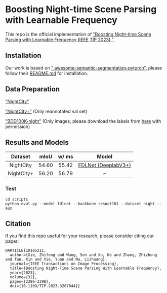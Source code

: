 # Boosting Night-time Scene Parsing with Learnable Frequency

This repo is the official implementation of ["Boosting Night-time Scene Parsing with Learnable Frequency (IEEE TIP 2023)
"](https://ieeexplore.ieee.org/document/10105211).

## Installation

Our work is based on ["
awesome-semantic-segmentation-pytorch"](https://github.com/Tramac/awesome-semantic-segmentation-pytorch), please follow their [README.md](https://github.com/Tramac/awesome-semantic-segmentation-pytorch#readme) for installation.

## Data Preparation

["NightCity"](https://dmcv.sjtu.edu.cn/people/phd/tanxin/NightCity/index.html)

["NightCity+"](https://drive.google.com/file/d/1EDhWx-fcS7pIIBGbu3TpebNrmyE08KzC/view) (Only reannotated val set)

["BDD100K-night"](https://drive.google.com/file/d/1l4Mh3V7OcCbD6GpxPzovloLlRWSAZ4vZ/view?usp=share_link) (Only images, please download the labels from [here](https://bdd-data.berkeley.edu/) with permission)

## Results and Models

| Dataset | mIoU | w/ ms | Model |
| :---: | :---: | :---: | :---: |
| NightCity | 54.60  | 55.42 | [FDLNet (DeeplabV3+)](https://drive.google.com/file/d/15gZHRTOHeasemjv7-GW_Ooxk7m96ZIO2/view?usp=sharing) |
| NightCity+ | 56.20 | 56.79 | ~|

### Test
```
cd scripts
python eval.py --model fdlnet --backbone resnet101 --dataset night --aux
```

## Citation
If you find this repo useful for your research, please consider citing our paper:
```
@ARTICLE{10105211,
  author={Xie, Zhifeng and Wang, Sen and Xu, Ke and Zhang, Zhizhong and Tan, Xin and Xie, Yuan and Ma, Lizhuang},
  journal={IEEE Transactions on Image Processing}, 
  title={Boosting Night-Time Scene Parsing With Learnable Frequency}, 
  year={2023},
  volume={32},
  pages={2386-2398},
  doi={10.1109/TIP.2023.3267044}}
```
